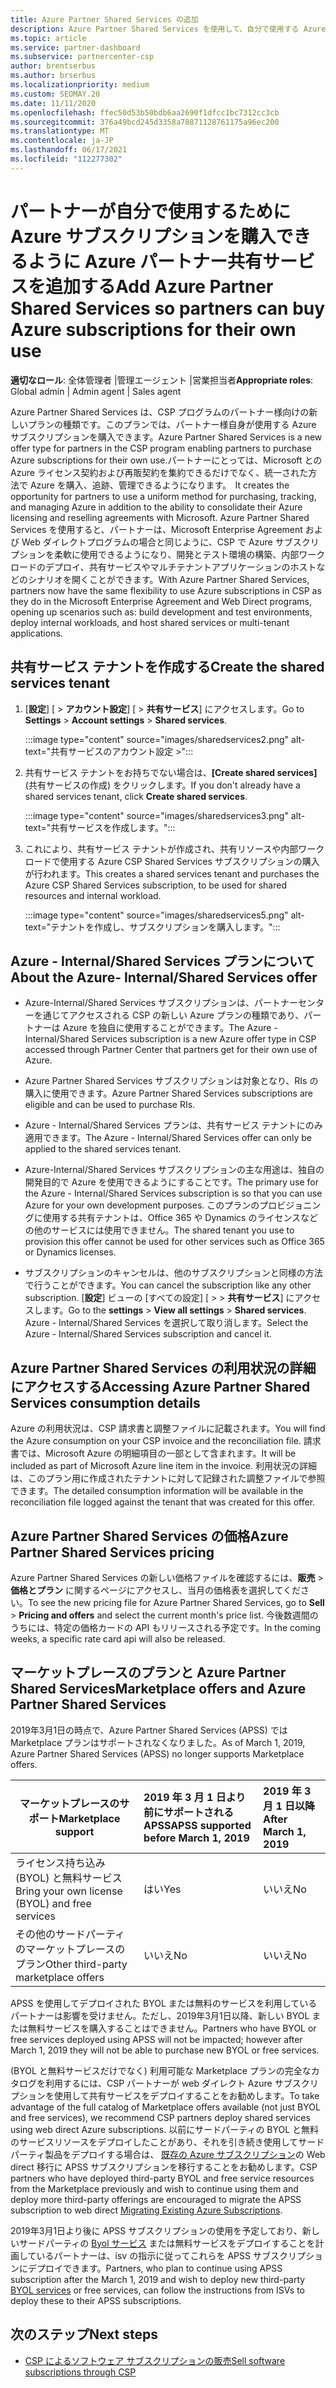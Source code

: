 ```yaml
---
title: Azure Partner Shared Services の追加
description: Azure Partner Shared Services を使用して、自分で使用する Azure サブスクリプションを購入し、Azure の購入、追跡、および管理のための統一された方法を利用できます。
ms.topic: article
ms.service: partner-dashboard
ms.subservice: partnercenter-csp
author: brentserbus
ms.author: brserbus
ms.localizationpriority: medium
ms.custom: SEOMAY.20
ms.date: 11/11/2020
ms.openlocfilehash: ffec50d53b50bdb6aa2690f1dfcc1bc7312cc3cb
ms.sourcegitcommit: 376a49bcd245d3358a78871128761175a96ec200
ms.translationtype: MT
ms.contentlocale: ja-JP
ms.lasthandoff: 06/17/2021
ms.locfileid: "112277302"
---
```

# <a name="add-azure-partner-shared-services-so-partners-can-buy-azure-subscriptions-for-their-own-use"></a><span data-ttu-id="75cbb-103">パートナーが自分で使用するために Azure サブスクリプションを購入できるように Azure パートナー共有サービスを追加する</span><span class="sxs-lookup"><span data-stu-id="75cbb-103">Add Azure Partner Shared Services so partners can buy Azure subscriptions for their own use</span></span>

<span data-ttu-id="75cbb-104">**適切なロール**: 全体管理者 |管理エージェント |営業担当者</span><span class="sxs-lookup"><span data-stu-id="75cbb-104">**Appropriate roles**: Global admin | Admin agent | Sales agent</span></span>

<span data-ttu-id="75cbb-105">Azure Partner Shared Services は、CSP プログラムのパートナー様向けの新しいプランの種類です。このプランでは、パートナー様自身が使用する Azure サブスクリプションを購入できます。</span><span class="sxs-lookup"><span data-stu-id="75cbb-105">Azure Partner Shared Services is a new offer type for partners in the CSP program enabling partners to purchase Azure subscriptions for their own use.</span></span><span data-ttu-id="75cbb-106">パートナーにとっては、Microsoft との Azure ライセンス契約および再販契約を集約できるだけでなく、統一された方法で Azure を購入、追跡、管理できるようになります。</span><span class="sxs-lookup"><span data-stu-id="75cbb-106">  It creates the opportunity for partners to use a uniform method for purchasing, tracking, and managing Azure in addition to the ability to consolidate their Azure licensing and reselling agreements with Microsoft.</span></span> <span data-ttu-id="75cbb-107">Azure Partner Shared Services を使用すると、パートナーは、Microsoft Enterprise Agreement および Web ダイレクトプログラムの場合と同じように、CSP で Azure サブスクリプションを柔軟に使用できるようになり、開発とテスト環境の構築、内部ワークロードのデプロイ、共有サービスやマルチテナントアプリケーションのホストなどのシナリオを開くことができます。</span><span class="sxs-lookup"><span data-stu-id="75cbb-107">With Azure Partner Shared Services, partners now have the same flexibility to use Azure subscriptions in CSP as they do in the Microsoft Enterprise Agreement and Web Direct programs, opening up scenarios such as:  build development and test environments, deploy internal workloads, and host shared services or multi-tenant applications.</span></span>  

## <a name="create-the-shared-services-tenant"></a><span data-ttu-id="75cbb-108">共有サービス テナントを作成する</span><span class="sxs-lookup"><span data-stu-id="75cbb-108">Create the shared services tenant</span></span>

1. <span data-ttu-id="75cbb-109">[**設定**] [  >  **アカウント設定**] [  >  **共有サービス**] にアクセスします。</span><span class="sxs-lookup"><span data-stu-id="75cbb-109">Go to **Settings** > **Account settings** > **Shared services**.</span></span>

   :::image type="content" source="images/sharedservices2.png" alt-text="共有サービスのアカウント設定 >":::

2. <span data-ttu-id="75cbb-111">共有サービス テナントをお持ちでない場合は、**[Create shared services]** (共有サービスの作成) をクリックします。</span><span class="sxs-lookup"><span data-stu-id="75cbb-111">If you don't already have a shared services tenant, click **Create shared services**.</span></span>

   :::image type="content" source="images/sharedservices3.png" alt-text="共有サービスを作成します。":::

3. <span data-ttu-id="75cbb-113">これにより、共有サービス テナントが作成され、共有リソースや内部ワークロードで使用する Azure CSP Shared Services サブスクリプションの購入が行われます。</span><span class="sxs-lookup"><span data-stu-id="75cbb-113">This creates a shared services tenant and purchases the Azure CSP Shared Services subscription, to be used for shared resources and internal workload.</span></span>

   :::image type="content" source="images/sharedservices5.png" alt-text="テナントを作成し、サブスクリプションを購入します。":::

## <a name="about-the-azure--internalshared-services-offer"></a><span data-ttu-id="75cbb-115">Azure - Internal/Shared Services プランについて</span><span class="sxs-lookup"><span data-stu-id="75cbb-115">About the Azure- Internal/Shared Services offer</span></span>

- <span data-ttu-id="75cbb-116">Azure-Internal/Shared Services サブスクリプションは、パートナーセンターを通じてアクセスされる CSP の新しい Azure プランの種類であり、パートナーは Azure を独自に使用することができます。</span><span class="sxs-lookup"><span data-stu-id="75cbb-116">The Azure - Internal/Shared Services subscription is a new Azure offer type in CSP accessed through Partner Center that partners get for their own use of Azure.</span></span>

- <span data-ttu-id="75cbb-117">Azure Partner Shared Services サブスクリプションは対象となり、RIs の購入に使用できます。</span><span class="sxs-lookup"><span data-stu-id="75cbb-117">Azure Partner Shared Services subscriptions are eligible and can be used to purchase RIs.</span></span>

- <span data-ttu-id="75cbb-118">Azure - Internal/Shared Services プランは、共有サービス テナントにのみ適用できます。</span><span class="sxs-lookup"><span data-stu-id="75cbb-118">The Azure - Internal/Shared Services offer can only be applied to the shared services tenant.</span></span>

- <span data-ttu-id="75cbb-119">Azure-Internal/Shared Services サブスクリプションの主な用途は、独自の開発目的で Azure を使用できるようにすることです。</span><span class="sxs-lookup"><span data-stu-id="75cbb-119">The primary use for the Azure - Internal/Shared Services subscription is so that you can use Azure for your own development purposes.</span></span> <span data-ttu-id="75cbb-120">このプランのプロビジョニングに使用する共有テナントは、Office 365 や Dynamics のライセンスなどの他のサービスには使用できません。</span><span class="sxs-lookup"><span data-stu-id="75cbb-120">The shared tenant you use to provision this offer cannot be used for other services such as Office 365 or Dynamics licenses.</span></span>

- <span data-ttu-id="75cbb-121">サブスクリプションのキャンセルは、他のサブスクリプションと同様の方法で行うことができます。</span><span class="sxs-lookup"><span data-stu-id="75cbb-121">You can cancel the subscription like any other subscription.</span></span> <span data-ttu-id="75cbb-122">[**設定**] ビューの [すべての設定] [  >    >  **共有サービス**] にアクセスします。</span><span class="sxs-lookup"><span data-stu-id="75cbb-122">Go to the **settings** > **View all settings** > **Shared services**.</span></span> <span data-ttu-id="75cbb-123">Azure - Internal/Shared Services を選択して取り消します。</span><span class="sxs-lookup"><span data-stu-id="75cbb-123">Select the Azure - Internal/Shared Services subscription and cancel it.</span></span>

## <a name="accessing-azure-partner-shared-services-consumption-details"></a><span data-ttu-id="75cbb-124">Azure Partner Shared Services の利用状況の詳細にアクセスする</span><span class="sxs-lookup"><span data-stu-id="75cbb-124">Accessing Azure Partner Shared Services consumption details</span></span>

<span data-ttu-id="75cbb-125">Azure の利用状況は、CSP 請求書と調整ファイルに記載されます。</span><span class="sxs-lookup"><span data-stu-id="75cbb-125">You will find the Azure consumption on your CSP invoice and the reconciliation file.</span></span> <span data-ttu-id="75cbb-126">請求書では、Microsoft Azure の明細項目の一部として含まれます。</span><span class="sxs-lookup"><span data-stu-id="75cbb-126">It will be included as part of Microsoft Azure line item in the invoice.</span></span> <span data-ttu-id="75cbb-127">利用状況の詳細は、このプラン用に作成されたテナントに対して記録された調整ファイルで参照できます。</span><span class="sxs-lookup"><span data-stu-id="75cbb-127">The detailed consumption information will be available in the reconciliation file logged against the tenant that was created for this offer.</span></span>

## <a name="azure-partner-shared-services-pricing"></a><span data-ttu-id="75cbb-128">Azure Partner Shared Services の価格</span><span class="sxs-lookup"><span data-stu-id="75cbb-128">Azure Partner Shared Services pricing</span></span>

<span data-ttu-id="75cbb-129">Azure Partner Shared Services の新しい価格ファイルを確認するには、**販売**  >  **価格とプラン** に関するページにアクセスし、当月の価格表を選択してください。</span><span class="sxs-lookup"><span data-stu-id="75cbb-129">To see the new pricing file for Azure Partner Shared Services, go to **Sell** > **Pricing and offers** and select the current month's price list.</span></span> <span data-ttu-id="75cbb-130">今後数週間のうちには、特定の価格カードの API もリリースされる予定です。</span><span class="sxs-lookup"><span data-stu-id="75cbb-130">In the coming weeks, a specific rate card api will also be released.</span></span>

## <a name="marketplace-offers-and-azure-partner-shared-services"></a><span data-ttu-id="75cbb-131">マーケットプレースのプランと Azure Partner Shared Services</span><span class="sxs-lookup"><span data-stu-id="75cbb-131">Marketplace offers and Azure Partner Shared Services</span></span>

<span data-ttu-id="75cbb-132">2019年3月1日の時点で、Azure Partner Shared Services (APSS) では Marketplace プランはサポートされなくなりました。</span><span class="sxs-lookup"><span data-stu-id="75cbb-132">As of March 1, 2019, Azure Partner Shared Services (APSS) no longer supports Marketplace offers.</span></span>

|<span data-ttu-id="75cbb-133">**マーケットプレースのサポート**</span><span class="sxs-lookup"><span data-stu-id="75cbb-133">**Marketplace support**</span></span>   |<span data-ttu-id="75cbb-134">**2019 年 3 月 1 日より前にサポートされる APSS**</span><span class="sxs-lookup"><span data-stu-id="75cbb-134">**APSS supported before March 1, 2019**</span></span>|<span data-ttu-id="75cbb-135">**2019 年 3 月 1 日以降**</span><span class="sxs-lookup"><span data-stu-id="75cbb-135">**After March 1, 2019**</span></span>|
|---------------------------|:----------------------------|:-------------------|
|<span data-ttu-id="75cbb-136">ライセンス持ち込み (BYOL) と無料サービス</span><span class="sxs-lookup"><span data-stu-id="75cbb-136">Bring your own license (BYOL) and free services</span></span>   | <span data-ttu-id="75cbb-137">はい</span><span class="sxs-lookup"><span data-stu-id="75cbb-137">Yes</span></span>   | <span data-ttu-id="75cbb-138">いいえ</span><span class="sxs-lookup"><span data-stu-id="75cbb-138">No</span></span>|
|<span data-ttu-id="75cbb-139">その他のサードパーティのマーケットプレースのプラン</span><span class="sxs-lookup"><span data-stu-id="75cbb-139">Other third-party marketplace offers</span></span>   | <span data-ttu-id="75cbb-140">いいえ</span><span class="sxs-lookup"><span data-stu-id="75cbb-140">No</span></span>   |<span data-ttu-id="75cbb-141">いいえ</span><span class="sxs-lookup"><span data-stu-id="75cbb-141">No</span></span>|

<span data-ttu-id="75cbb-142">APSS を使用してデプロイされた BYOL または無料のサービスを利用しているパートナーは影響を受けません。ただし、2019年3月1日以降、新しい BYOL または無料サービスを購入することはできません。</span><span class="sxs-lookup"><span data-stu-id="75cbb-142">Partners who have BYOL or free services deployed using APSS will not be impacted; however after March 1, 2019 they will not be able to purchase new BYOL or free services.</span></span>

<span data-ttu-id="75cbb-143">(BYOL と無料サービスだけでなく) 利用可能な Marketplace プランの完全なカタログを利用するには、CSP パートナーが web ダイレクト Azure サブスクリプションを使用して共有サービスをデプロイすることをお勧めします。</span><span class="sxs-lookup"><span data-stu-id="75cbb-143">To take advantage of the full catalog of Marketplace offers available (not just BYOL and free services), we recommend CSP partners deploy shared services using web direct Azure subscriptions.</span></span>  <span data-ttu-id="75cbb-144">以前にサードパーティの BYOL と無料のサービスリソースをデプロイしたことがあり、それを引き続き使用してサードパーティ製品をデプロイする場合は、 [既存の Azure サブスクリプション](/azure/cloud-solution-provider/migration/migration#migrating-existing-azure-subscriptions)の Web direct 移行に APSS サブスクリプションを移行することをお勧めします。</span><span class="sxs-lookup"><span data-stu-id="75cbb-144">CSP partners who have deployed third-party BYOL and free service resources from the Marketplace previously and wish to continue using them and deploy more third-party offerings are encouraged to migrate the APSS subscription to web direct [Migrating Existing Azure Subscriptions](/azure/cloud-solution-provider/migration/migration#migrating-existing-azure-subscriptions).</span></span>

<span data-ttu-id="75cbb-145">2019年3月1日より後に APSS サブスクリプションの使用を予定しており、新しいサードパーティの [Byol サービス](https://azuremarketplace.microsoft.com/marketplace/apps?filters=byol) または無料サービスをデプロイすることを計画しているパートナーは、isv の指示に従ってこれらを APSS サブスクリプションにデプロイできます。</span><span class="sxs-lookup"><span data-stu-id="75cbb-145">Partners, who plan to continue using APSS subscription after the March 1, 2019 and wish to deploy new third-party [BYOL services](https://azuremarketplace.microsoft.com/marketplace/apps?filters=byol) or free services, can follow the instructions from ISVs to deploy these to their APSS subscriptions.</span></span>

## <a name="next-steps"></a><span data-ttu-id="75cbb-146">次のステップ</span><span class="sxs-lookup"><span data-stu-id="75cbb-146">Next steps</span></span>

- [<span data-ttu-id="75cbb-147">CSP によるソフトウェア サブスクリプションの販売</span><span class="sxs-lookup"><span data-stu-id="75cbb-147">Sell software subscriptions through CSP</span></span>](csp-software-subscriptions.md)